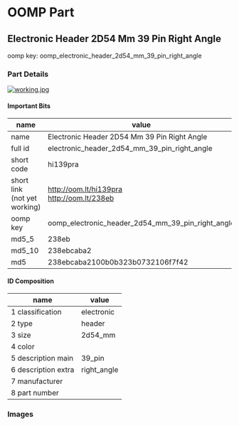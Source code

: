 # OOMP Part  
## Electronic Header 2D54 Mm 39 Pin Right Angle  
  
oomp key: oomp_electronic_header_2d54_mm_39_pin_right_angle  
  
### Part Details  
  
[![working.jpg](working_600.jpg)](working.jpg)  
  
#### Important Bits  
| name | value | 
| --- | --- | 
| name | Electronic Header 2D54 Mm 39 Pin Right Angle | 
| full id | electronic_header_2d54_mm_39_pin_right_angle | 
| short code | hi139pra | 
| short link<br>(not yet working) | http://oom.lt/hi139pra<br>http://oom.lt/238eb | 
| oomp key | oomp_electronic_header_2d54_mm_39_pin_right_angle | 
| md5_5 | 238eb | 
| md5_10 | 238ebcaba2 | 
| md5 | 238ebcaba2100b0b323b0732106f7f42 | 
#### ID Composition  
| name | value | 
| --- | --- | 
| 1 classification | electronic | 
| 2 type | header | 
| 3 size | 2d54_mm | 
| 4 color |  | 
| 5 description main | 39_pin | 
| 6 description extra | right_angle | 
| 7 manufacturer |  | 
| 8 part number |  | 
### Images  
